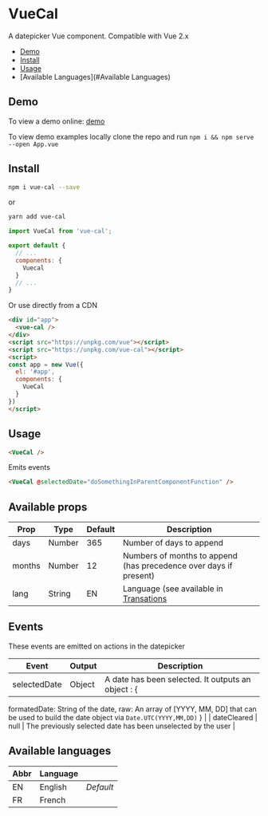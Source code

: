 # VueCal

A datepicker Vue component. Compatible with Vue 2.x

- [Demo](#demo)
- [Install](#install)
- [Usage](#usage)
- [Available Languages](#Available Languages)


## Demo

To view a demo online: [demo](https://liloow.github.io/vue-cal/dist/demo)

To view demo examples locally clone the repo and run `npm i && npm serve --open App.vue`

## Install

``` bash
npm i vue-cal --save
```
or
``` bash
yarn add vue-cal
```

``` javascript
import VueCal from 'vue-cal';

export default {
  // ...
  components: {
    Vuecal
  }
  // ...
}
```

Or use directly from a CDN
``` html
<div id="app">
  <vue-cal />
</div>
<script src="https://unpkg.com/vue"></script>
<script src="https://unpkg.com/vue-cal"></script>
<script>
const app = new Vue({
  el: '#app',
  components: {
  	VueCal
  }
})
</script>
```

## Usage

``` html
<VueCal />
```

Emits events
``` html
<VueCal @selectedDate="doSomethingInParentComponentFunction" />
```

## Available props

| Prop                          | Type            | Default     | Description                              |
|-------------------------------|-----------------|-------------|------------------------------------------|
| days                         | Number    | 365            | Number of days to append              |
| months                          | Number          | 12             | Numbers of months to append (has precedence over days if present)                      |
| lang                         | String          |   EN          | Language (see available in [Transations](#Translation)                                 |

## Events

These events are emitted on actions in the datepicker

| Event             | Output     | Description                          |
|-------------------|------------|--------------------------------------|
| selectedDate      | Object     | A date has been selected. It outputs an object : {
formatedDate: String of the date,
raw: An array of [YYYY, MM, DD] that can be used to build the date object via `Date.UTC(YYYY,MM,DD)`
}             |
| dateCleared       | null       | The previously selected date has been unselected by the user    |


## Available languages

| Abbr        | Language         |          |
| ----------- |------------------|----------|
| EN          | English          | *Default*|
| FR          | French           |          |
